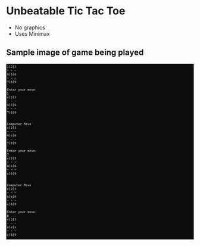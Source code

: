 # Unbeatable Tic Tac Toe

- No graphics
- Uses Minimax 

## Sample image of game being played
![Image of Tic Tac Toe game screen](Tictactoe_gamescreen.png)
